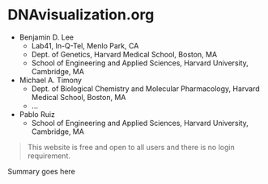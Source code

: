 # DNAvisualization.org

- Benjamin D. Lee
  - Lab41, In-Q-Tel, Menlo Park, CA
  - Dept. of Genetics, Harvard Medical School, Boston, MA
  - School of Engineering and Applied Sciences, Harvard University, Cambridge, MA
- Michael A. Timony
  - Dept. of Biological Chemistry and Molecular Pharmacology, Harvard Medical School, Boston, MA
  - ...
- Pablo Ruiz
  - School of Engineering and Applied Sciences, Harvard University, Cambridge, MA

> This website is free and open to all users and there is no login requirement.

Summary goes here
